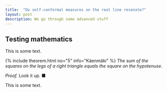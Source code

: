 ```yaml
---
title:  "Do self-conformal measures on the real line resonate?"
layout: post
description: We go through some advanced stuff
---
```


## Testing mathematics

This is some text.

{% include theorem.html no="5" info="Käenmäki" %}
*The sum of the squares on the legs of a right triangle equals the square on the hypotenuse.*

*Proof.* Look it up. &#x25A0;

This is some text.

